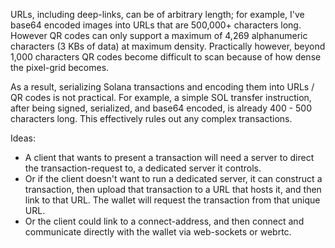 URLs, including deep-links, can be of arbitrary length; for example, I've base64 encoded images into URLs that are 500,000+ characters long. However QR codes can only support a maximum of 4,269 alphanumeric characters (3 KBs of data) at maximum density. Practically however, beyond 1,000 characters QR codes become difficult to scan because of how dense the pixel-grid becomes.

As a result, serializing Solana transactions and encoding them into URLs / QR codes is not practical. For example, a simple SOL transfer instruction, after being signed, serialized, and base64 encoded, is already 400 - 500 characters long. This effectively rules out any complex transactions.

Ideas:

- A client that wants to present a transaction will need a server to direct the transaction-request to, a dedicated server it controls.
- Or if the client doesn't want to run a dedicated server, it can construct a transaction, then upload that transaction to a URL that hosts it, and then link to that URL. The wallet will request the transaction from that unique URL.
- Or the client could link to a connect-address, and then connect and communicate directly with the wallet via web-sockets or webrtc.
